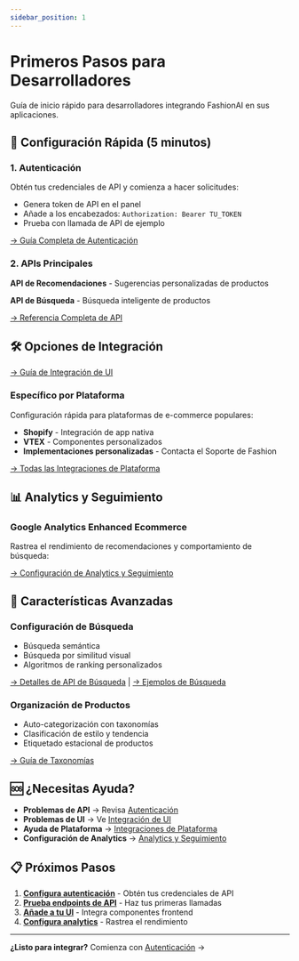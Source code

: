 ```yaml
---
sidebar_position: 1
---
```


# Primeros Pasos para Desarrolladores

Guía de inicio rápido para desarrolladores integrando FashionAI en sus aplicaciones.

## 🚀 Configuración Rápida (5 minutos)

### 1. Autenticación
Obtén tus credenciales de API y comienza a hacer solicitudes:
- Genera token de API en el panel
- Añade a los encabezados: `Authorization: Bearer TU_TOKEN`
- Prueba con llamada de API de ejemplo

[→ Guía Completa de Autenticación](./authentication)

### 2. APIs Principales
**API de Recomendaciones** - Sugerencias personalizadas de productos

**API de Búsqueda** - Búsqueda inteligente de productos

[→ Referencia Completa de API](./api-endpoints)

## 🛠️ Opciones de Integración

[→ Guía de Integración de UI](./ui-integration)

### Específico por Plataforma
Configuración rápida para plataformas de e-commerce populares:
- **Shopify** - Integración de app nativa
- **VTEX** - Componentes personalizados
- **Implementaciones personalizadas** - Contacta el Soporte de Fashion

[→ Todas las Integraciones de Plataforma](./integrations/)

## 📊 Analytics y Seguimiento

### Google Analytics Enhanced Ecommerce
Rastrea el rendimiento de recomendaciones y comportamiento de búsqueda:

[→ Configuración de Analytics y Seguimiento](./analytics/)

## 🎯 Características Avanzadas

### Configuración de Búsqueda
- Búsqueda semántica
- Búsqueda por similitud visual
- Algoritmos de ranking personalizados

[→ Detalles de API de Búsqueda](./search/overview) | [→ Ejemplos de Búsqueda](./search/examples)

### Organización de Productos
- Auto-categorización con taxonomías
- Clasificación de estilo y tendencia
- Etiquetado estacional de productos

[→ Guía de Taxonomías](../user-guide/taxonomies)


## 🆘 ¿Necesitas Ayuda?

- **Problemas de API** → Revisa [Autenticación](./authentication)
- **Problemas de UI** → Ve [Integración de UI](./ui-integration)
- **Ayuda de Plataforma** → [Integraciones de Plataforma](./integrations/)
- **Configuración de Analytics** → [Analytics y Seguimiento](./analytics/)

## 📋 Próximos Pasos

1. **[Configura autenticación](./authentication)** - Obtén tus credenciales de API
2. **[Prueba endpoints de API](./api-endpoints)** - Haz tus primeras llamadas
3. **[Añade a tu UI](./ui-integration)** - Integra componentes frontend
4. **[Configura analytics](./analytics/)** - Rastrea el rendimiento

---

**¿Listo para integrar?** Comienza con [Autenticación](./authentication) →